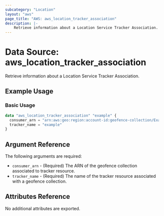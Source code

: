 ```yaml
---
subcategory: "Location"
layout: "aws"
page_title: "AWS: aws_location_tracker_association"
description: |-
    Retrieve information about a Location Service Tracker Association.
---
```


# Data Source: aws_location_tracker_association

Retrieve information about a Location Service Tracker Association.

## Example Usage

### Basic Usage

```terraform
data "aws_location_tracker_association" "example" {
  consumer_arn = "arn:aws:geo:region:account-id:geofence-collection/ExampleGeofenceCollectionConsumer"
  tracker_name = "example"
}
```

## Argument Reference

The following arguments are required:

* `consumer_arn` - (Required) The ARN of the geofence collection associated to tracker resource.
* `tracker_name` - (Required) The name of the tracker resource associated with a geofence collection.

## Attributes Reference

No additional attributes are exported.
